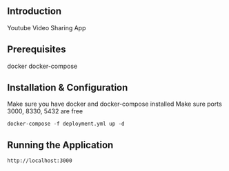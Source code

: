 ## Introduction
Youtube Video Sharing App

## Prerequisites
docker
docker-compose

## Installation & Configuration
Make sure you have docker and docker-compose installed
Make sure ports 3000, 8330, 5432 are free
```
docker-compose -f deployment.yml up -d 
```

## Running the Application
```
http://localhost:3000
```
